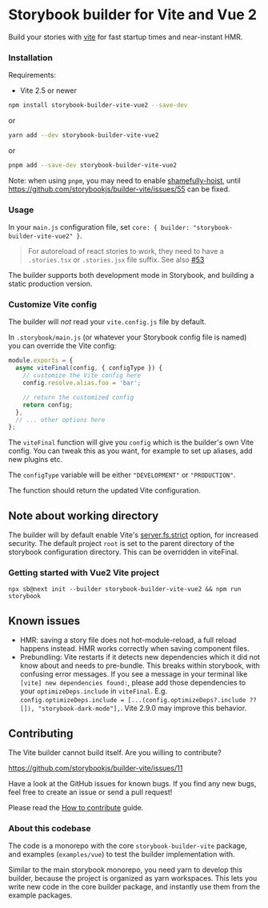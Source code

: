 # Storybook builder for Vite and Vue 2

Build your stories with [vite](https://vitejs.dev/) for fast startup times and near-instant HMR.

### Installation

Requirements:

- Vite 2.5 or newer

```bash
npm install storybook-builder-vite-vue2 --save-dev
```

or

```bash
yarn add --dev storybook-builder-vite-vue2
```

or

```bash
pnpm add --save-dev storybook-builder-vite-vue2
```

Note: when using `pnpm`, you may need to enable [shamefully-hoist](https://pnpm.io/npmrc#shamefully-hoist), until https://github.com/storybookjs/builder-vite/issues/55 can be fixed.

### Usage

In your `main.js` configuration file,
set `core: { builder: "storybook-builder-vite-vue2" }`.

> For autoreload of react stories to work, they need to have a `.stories.tsx` or `.stories.jsx` file suffix.
> See also [#53](https://github.com/storybookjs/builder-vite/pull/53)

The builder supports both development mode in Storybook, and building a static production version.

### Customize Vite config

The builder will _not_ read your `vite.config.js` file by default.

In `.storybook/main.js` (or whatever your Storybook config file is named)
you can override the Vite config:

```javascript
module.exports = {
  async viteFinal(config, { configType }) {
    // customize the Vite config here
    config.resolve.alias.foo = 'bar';

    // return the customized config
    return config;
  },
  // ... other options here
};
```

The `viteFinal` function will give you `config` which is
the builder's own Vite config. You can tweak this as you want,
for example to set up aliases, add new plugins etc.

The `configType` variable will be either `"DEVELOPMENT"` or `"PRODUCTION"`.

The function should return the updated Vite configuration.

## Note about working directory

The builder will by default enable Vite's [server.fs.strict](https://vitejs.dev/config/#server-fs-strict)
option, for increased security. The default project `root` is set to the parent directory of the
storybook configuration directory. This can be overridden in viteFinal.

### Getting started with Vue2 Vite project

```
npx sb@next init --builder storybook-builder-vite-vue2 && npm run storybook
```

## Known issues

- HMR: saving a story file does not hot-module-reload, a full reload happens instead. HMR works correctly when saving component files.
- Prebundling: Vite restarts if it detects new dependencies which it did not know about and needs to pre-bundle. This breaks within storybook, with confusing error messages. If you see a message in your terminal like `[vite] new dependencies found:`, please add those dependencies to your `optimizeDeps.include` in `viteFinal`. E.g. `config.optimizeDeps.include = [...(config.optimizeDeps?.include ?? []), "storybook-dark-mode"],`. Vite 2.9.0 may improve this behavior.

## Contributing

The Vite builder cannot build itself.
Are you willing to contribute?

https://github.com/storybookjs/builder-vite/issues/11

Have a look at the GitHub issues for known bugs. If you find any new bugs,
feel free to create an issue or send a pull request!

Please read the [How to contribute](/CONTRIBUTING.md) guide.

### About this codebase

The code is a monorepo with the core `storybook-builder-vite` package,
and examples (`examples/vue`) to test the builder implementation with.

Similar to the main storybook monorepo, you need yarn to develop this builder, because the project is organized as yarn workspaces.
This lets you write new code in the core builder package, and instantly use them from
the example packages.
